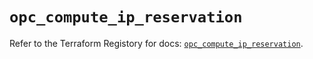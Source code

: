 # `opc_compute_ip_reservation`

Refer to the Terraform Registory for docs: [`opc_compute_ip_reservation`](https://www.terraform.io/docs/providers/opc/r/compute_ip_reservation).
